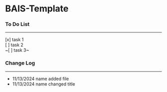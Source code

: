 # BAIS-Template

### To Do List

---

[x] task 1  
[ ] task 2  
~[ ] task 3~

### Change Log

---

- 11/13/2024 name added file
- 11/13/2024 name changed title
